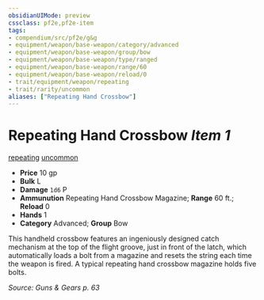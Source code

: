 ```yaml
---
obsidianUIMode: preview
cssclass: pf2e,pf2e-item
tags:
- compendium/src/pf2e/g&g
- equipment/weapon/base-weapon/category/advanced
- equipment/weapon/base-weapon/group/bow
- equipment/weapon/base-weapon/type/ranged
- equipment/weapon/base-weapon/range/60
- equipment/weapon/base-weapon/reload/0
- trait/equipment/weapon/repeating
- trait/rarity/uncommon
aliases: ["Repeating Hand Crossbow"]
---
```

# Repeating Hand Crossbow *Item 1*  
[repeating](repeating-g-g.md)  [uncommon](uncommon.md)  

- **Price** 10 gp
- **Bulk** L
- **Damage** `1d6` P
- **Ammunution** Repeating Hand Crossbow Magazine; **Range** 60 ft.; **Reload** 0
- **Hands** 1
- **Category** Advanced; **Group** Bow 

This handheld crossbow features an ingeniously designed catch mechanism at the top of the flight groove, just in front of the latch, which automatically loads a bolt from a magazine and resets the string each time the weapon is fired. A typical repeating hand crossbow magazine holds five bolts.

*Source: Guns & Gears p. 63*